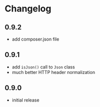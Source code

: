 # Changelog

## 0.9.2
- add composer.json file

## 0.9.1
- add `isJson()` call to `Json` class
- much better HTTP header normalization

## 0.9.0
- initial release
